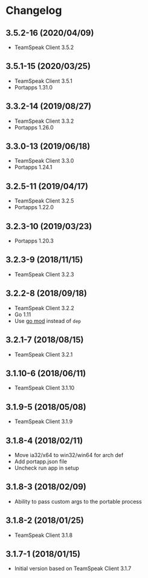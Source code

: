 # Changelog

## 3.5.2-16 (2020/04/09)

* TeamSpeak Client 3.5.2

## 3.5.1-15 (2020/03/25)

* TeamSpeak Client 3.5.1
* Portapps 1.31.0

## 3.3.2-14 (2019/08/27)

* TeamSpeak Client 3.3.2
* Portapps 1.26.0

## 3.3.0-13 (2019/06/18)

* TeamSpeak Client 3.3.0
* Portapps 1.24.1

## 3.2.5-11 (2019/04/17)

* TeamSpeak Client 3.2.5
* Portapps 1.22.0

## 3.2.3-10 (2019/03/23)

* Portapps 1.20.3

## 3.2.3-9 (2018/11/15)

* TeamSpeak Client 3.2.3

## 3.2.2-8 (2018/09/18)

* TeamSpeak Client 3.2.2
* Go 1.11
* Use [go mod](https://golang.org/cmd/go/#hdr-Module_maintenance) instead of `dep`

## 3.2.1-7 (2018/08/15)

* TeamSpeak Client 3.2.1

## 3.1.10-6 (2018/06/11)

* TeamSpeak Client 3.1.10

## 3.1.9-5 (2018/05/08)

* TeamSpeak Client 3.1.9

## 3.1.8-4 (2018/02/11)

* Move ia32/x64 to win32/win64 for arch def
* Add portapp.json file
* Uncheck run app in setup

## 3.1.8-3 (2018/02/09)

* Ability to pass custom args to the portable process

## 3.1.8-2 (2018/01/25)

* TeamSpeak Client 3.1.8

## 3.1.7-1 (2018/01/15)

* Initial version based on TeamSpeak Client 3.1.7
